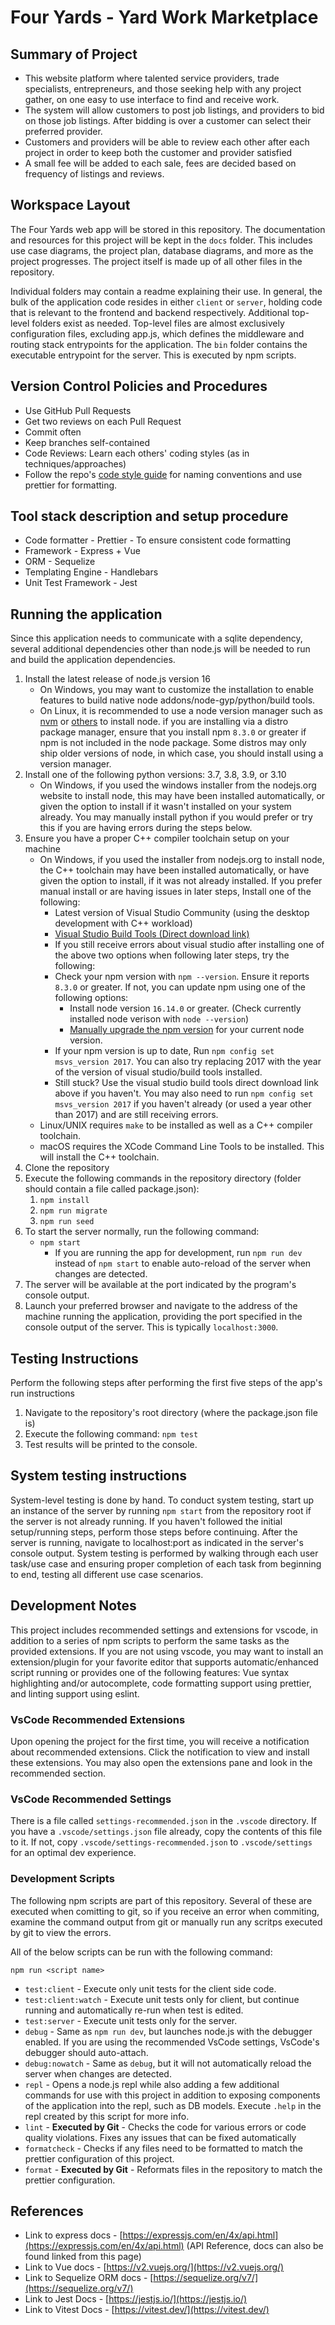 # Four Yards - Yard Work Marketplace

## Summary of Project

- This website platform where talented service providers, trade specialists, entrepreneurs, and those seeking help with any project gather, on one easy to use interface to find and receive work.
- The system will allow customers to post job listings, and providers to bid on those job listings. After bidding is over a customer can select their preferred provider.
- Customers and providers will be able to review each other after each project in order to keep both the customer and provider satisfied
- A small fee will be added to each sale, fees are decided based on frequency of listings and reviews.

## Workspace Layout

The Four Yards web app will be stored in this repository.
The documentation and resources for this project will be kept in the `docs` folder. This includes use case diagrams, the project plan, database diagrams, and more as the
project progresses.
The project itself is made up of all other files in the repository.

Individual folders may contain a readme explaining their use. In general, the bulk of the application code resides in either `client` or `server`, holding code that is relevant to the frontend and backend respectively. Additional top-level folders exist as needed. Top-level files are almost exclusively configuration files, excluding app.js, which defines the middleware and routing stack entrypoints for the application. The `bin` folder contains the executable entrypoint for the server. This is executed by npm scripts.

## Version Control Policies and Procedures

- Use GitHub Pull Requests
- Get two reviews on each Pull Request
- Commit often
- Keep branches self-contained
- Code Reviews: Learn each others&#39; coding styles (as in techniques/approaches)
- Follow the repo's [code style guide](docs/CodeStyle.md) for naming conventions and use prettier for formatting.

## Tool stack description and setup procedure

- Code formatter - Prettier - To ensure consistent code formatting
- Framework - Express + Vue
- ORM - Sequelize
- Templating Engine - Handlebars
- Unit Test Framework - Jest

## Running the application

Since this application needs to communicate with a sqlite dependency, several additional dependencies other than node.js
will be needed to run and build the application dependencies.

1. Install the latest release of node.js version 16
   - On Windows, you may want to customize the installation to enable features to build native node addons/node-gyp/python/build tools.
   - On Linux, it is recommended to use a node version manager such as [nvm](https://github.com/nvm-sh/nvm) or [others](https://nodejs.org/en/download/package-manager/) to install node. if you are installing via a distro package manager, ensure that you install npm `8.3.0` or greater if npm is not included in the node package. Some distros may only ship older versions of node, in which case, you should install using a version manager.
2. Install one of the following python versions: 3.7, 3.8, 3.9, or 3.10
   - On Windows, if you used the windows installer from the nodejs.org website to install node, this may have been installed automatically, or given the option to install if it wasn't installed on your system already. You may manually install python if you would prefer or try this if you are having errors during the steps below.
3. Ensure you have a proper C++ compiler toolchain setup on your machine
   - On Windows, if you used the installer from nodejs.org to install node, the C++ toolchain may have been installed automatically, or have given the option to install, if it was not already installed. If you prefer manual install or are having issues in later steps, Install one of the following:
     - Latest version of Visual Studio Community (using the desktop development with C++ workload)
     - [Visual Studio Build Tools (Direct download link)](https://download.visualstudio.microsoft.com/download/pr/4dfffe3f-2a7e-4dea-922b-62d4beca5e36/e10c2bfb0e7b0358c24bd0df951f3d81897f309a0642a199b93f248db303263c/vs_BuildTools.exe)
     - If you still receive errors about visual studio after installing one of the above two options when following later steps, try the following:
     - Check your npm version with `npm --version`. Ensure it reports `8.3.0` or greater. If not, you can update npm using one of the following options:
       - Install node version `16.14.0` or greater. (Check currently installed node verison with `node --version`)
       - [Manually upgrade the npm version](https://docs.npmjs.com/try-the-latest-stable-version-of-npm#upgrading-on-windows) for your current node version.
     - If your npm version is up to date, Run `npm config set msvs_version 2017`. You can also try replacing 2017 with the year of the version of visual studio/build tools installed.
     - Still stuck? Use the visual studio build tools direct download link above if you haven't. You may also need to run `npm config set msvs_version 2017` if you haven't already (or used a year other than 2017) and are still receiving errors.
   - Linux/UNIX requires `make` to be installed as well as a C++ compiler toolchain.
   - macOS requires the XCode Command Line Tools to be installed. This will install the C++ toolchain.
4. Clone the repository
5. Execute the following commands in the repository directory (folder should contain a file called package.json):
   1. `npm install`
   2. `npm run migrate`
   3. `npm run seed`
6. To start the server normally, run the following command:
   - `npm start`
     - If you are running the app for development, run `npm run dev` instead of `npm start` to enable auto-reload of the server when changes are detected.
7. The server will be available at the port indicated by the program&#39;s console output.
8. Launch your preferred browser and navigate to the address of the machine running the application, providing the port specified in the console output of the server. This is typically `localhost:3000`.

## Testing Instructions

Perform the following steps after performing the first five steps of the app's run instructions

1. Navigate to the repository&#39;s root directory (where the package.json file is)
2. Execute the following command: `npm test`
3. Test results will be printed to the console.

## System testing instructions

System-level testing is done by hand. To conduct system testing, start up an instance of the server by running `npm start` from the repository root if the server is not already running. If you haven&#39;t followed the initial setup/running steps, perform those steps before continuing. After the server is running, navigate to localhost:port as indicated in the server&#39;s console output. System testing is performed by walking through each user task/use case and ensuring proper completion of each task from beginning to end, testing all different use case scenarios.

## Development Notes

This project includes recommended settings and extensions for vscode, in addition to a series of npm scripts to perform the same tasks as the provided extensions. If you are not using vscode, you may want to install an extension/plugin for your favorite editor that supports automatic/enhanced script running or provides one of the following features: Vue syntax highlighting and/or autocomplete, code formatting support using prettier, and linting support using eslint.

### VsCode Recommended Extensions

Upon opening the project for the first time, you will receive a notification about recommended extensions. Click the notification to view and install these extensions. You may also open the extensions pane and look in the recommended section.

### VsCode Recommended Settings

There is a file called `settings-recommended.json` in the `.vscode` directory. If you have a `.vscode/settings.json` file already, copy the contents of this file to it. If not, copy `.vscode/settings-recommended.json` to `.vscode/settings` for an optimal dev experience.

### Development Scripts

The following npm scripts are part of this repository. Several of these are executed when comitting to git, so if you receive an error when commiting, examine the command output from git or manually run any scritps executed by git to view the errors.

All of the below scripts can be run with the following command:

```
npm run <script name>
```

- `test:client` - Execute only unit tests for the client side code.
- `test:client:watch` - Execute unit tests only for client, but continue running and automatically re-run when test is edited.
- `test:server` - Execute unit tests only for the server.
- `debug` - Same as `npm run dev`, but launches node.js with the debugger enabled. If you are using the recommended VsCode settings, VsCode's debugger should auto-attach.
- `debug:nowatch` - Same as `debug`, but it will not automatically reload the server when changes are detected.
- `repl` - Opens a node.js repl while also adding a few additional commands for use with this project in addition to exposing components of the application into the repl, such as DB models. Execute `.help` in the repl created by this script for more info.
- `lint` - **Executed by Git** - Checks the code for various errors or code quality violations. Fixes any issues that can be fixed automatically
- `formatcheck` - Checks if any files need to be formatted to match the prettier configuration of this project.
- `format` - **Executed by Git** - Reformats files in the repository to match the prettier configuration.

## References

- Link to express docs - [https://expressjs.com/en/4x/api.html](https://expressjs.com/en/4x/api.html) (API Reference, docs can also be found linked from this page)
- Link to Vue docs - [https://v2.vuejs.org/](https://v2.vuejs.org/)
- Link to Sequelize ORM docs - [https://sequelize.org/v7/](https://sequelize.org/v7/)
- Link to Jest Docs - [https://jestjs.io/](https://jestjs.io/)
- Link to Vitest Docs - [https://vitest.dev/](https://vitest.dev/)
